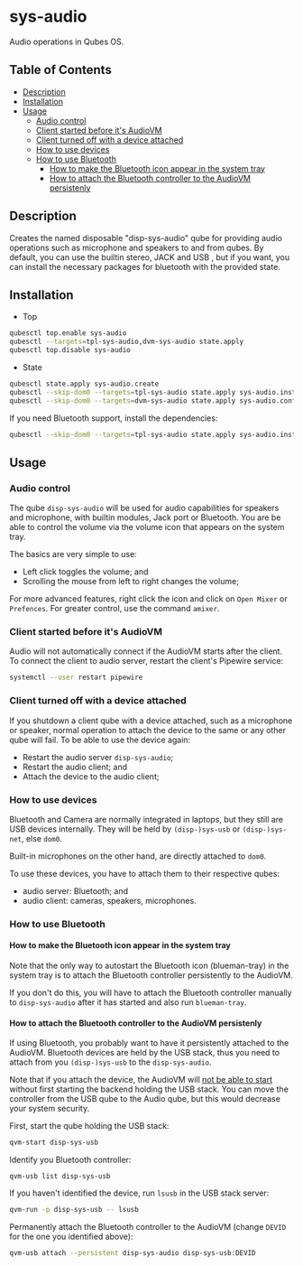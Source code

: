 # sys-audio

Audio operations in Qubes OS.

## Table of Contents

* [Description](#description)
* [Installation](#installation)
* [Usage](#usage)
  * [Audio control](#audio-control)
  * [Client started before it's AudioVM](#client-started-before-its-audiovm)
  * [Client turned off with a device attached](#client-turned-off-with-a-device-attached)
  * [How to use devices](#how-to-use-devices)
  * [How to use Bluetooth](#how-to-use-bluetooth)
    * [How to make the Bluetooth icon appear in the system tray](#how-to-make-the-bluetooth-icon-appear-in-the-system-tray)
    * [How to attach the Bluetooth controller to the AudioVM persistenly](#how-to-attach-the-bluetooth-controller-to-the-audiovm-persistenly)

## Description

Creates the named disposable "disp-sys-audio" qube for providing audio
operations such as microphone and speakers to and from qubes. By default, you
can use the builtin stereo, JACK and  USB , but if you want, you can install
the necessary packages for bluetooth with the provided state.

## Installation

- Top
```sh
qubesctl top.enable sys-audio
qubesctl --targets=tpl-sys-audio,dvm-sys-audio state.apply
qubesctl top.disable sys-audio
```

- State
<!-- pkg:begin:post-install -->
```sh
qubesctl state.apply sys-audio.create
qubesctl --skip-dom0 --targets=tpl-sys-audio state.apply sys-audio.install
qubesctl --skip-dom0 --targets=dvm-sys-audio state.apply sys-audio.configure-dvm
```
<!-- pkg:end:post-install -->

If you need Bluetooth support, install the dependencies:
```sh
qubesctl --skip-dom0 --targets=tpl-sys-audio state.apply sys-audio.install-bluetooth
```

## Usage

### Audio control

The qube `disp-sys-audio` will be used for audio capabilities for speakers and
microphone, with builtin modules, Jack port or Bluetooth. You are be able to
control the volume via the volume icon that appears on the system tray.

The basics are very simple to use:

- Left click toggles the volume; and
- Scrolling the mouse from left to right changes the volume;

For more advanced features, right click the icon and click on `Open Mixer` or
`Prefences`. For greater control, use the command `amixer`.

### Client started before it's AudioVM

Audio will not automatically connect if the AudioVM starts after the client.
To connect the client to audio server, restart the client's Pipewire service:
```sh
systemctl --user restart pipewire
```

### Client turned off with a device attached

If you shutdown a client qube with a device attached, such as a microphone or
speaker, normal operation to attach the device to the same or any other qube
will fail. To be able to use the device again:

- Restart the audio server `disp-sys-audio`;
- Restart the audio client; and
- Attach the device to the audio client;

### How to use devices

Bluetooth and Camera are normally integrated in laptops, but they still are
USB devices internally. They will be held by `(disp-)sys-usb` or
`(disp-)sys-net`, else `dom0`.

Built-in microphones on the other hand, are directly attached to `dom0`.

To use these devices, you have to attach them to their respective qubes:

- audio server: Bluetooth; and
- audio client: cameras, speakers, microphones.

### How to use Bluetooth

#### How to make the Bluetooth icon appear in the system tray

Note that the only way to autostart the Bluetooth icon (blueman-tray) in the
system tray is to attach the Bluetooth controller persistently to the AudioVM.

If you don't do this, you will have to attach the Bluetooth controller
manually to `disp-sys-audio` after it has started and also run `blueman-tray`.

#### How to attach the Bluetooth controller to the AudioVM persistenly

If using Bluetooth, you probably want to have it persistently attached to the
AudioVM. Bluetooth devices are held by the USB stack, thus you need to attach
from you `(disp-)sys-usb` to the `disp-sys-audio`.

Note that if you attach the device, the AudioVM will
[not be able to start](https://github.com/QubesOS/qubes-issues/issues/8877)
without first starting the backend holding the USB stack. You can move the
controller from the USB qube to the Audio qube, but this would decrease your
system security.

First, start the qube holding the USB stack:
```sh
qvm-start disp-sys-usb
```

Identify you Bluetooth controller:
```
qvm-usb list disp-sys-usb
```

If you haven't identified the device, run `lsusb` in the USB stack server:
```sh
qvm-run -p disp-sys-usb -- lsusb
```

Permanently attach the Bluetooth controller to the AudioVM (change `DEVID` for
the one you identified above):
```sh
qvm-usb attach --persistent disp-sys-audio disp-sys-usb:DEVID
```
